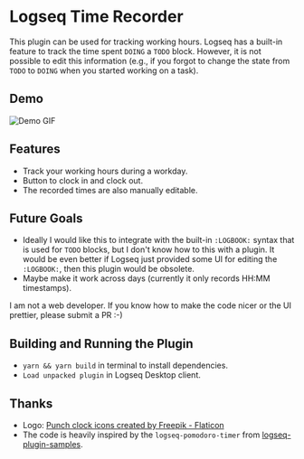 # Logseq Time Recorder

This plugin can be used for tracking working hours.
Logseq has a built-in feature to track the time spent `DOING` a `TODO` block. However, it is not possible to edit this information (e.g., if you forgot to change the state from `TODO` to `DOING` when you started working on a task).

## Demo

![Demo GIF](https://github.com/5hir0kur0/logseq-time-recorder/assets/12101162/8ec69e03-52e9-4eec-b6f4-d6bd412da619)


## Features

- Track your working hours during a workday.
- Button to clock in and clock out.
- The recorded times are also manually editable.

## Future Goals

- Ideally I would like this to integrate with the built-in `:LOGBOOK:` syntax that is used for `TODO` blocks, but I don't know how to this with a plugin. It would be even better if Logseq just provided some UI for editing the `:LOGBOOK:`, then this plugin would be obsolete.
- Maybe make it work across days (currently it only records HH:MM timestamps).

I am not a web developer. If you know how to make the code nicer or the UI prettier, please submit a PR :-)

## Building and Running the Plugin

- `yarn && yarn build` in terminal to install dependencies.
- `Load unpacked plugin` in Logseq Desktop client.

## Thanks

- Logo: <a href="https://www.flaticon.com/free-icons/punch-clock" title="punch clock icons">Punch clock icons created by Freepik - Flaticon</a>
- The code is heavily inspired by the `logseq-pomodoro-timer` from [logseq-plugin-samples](https://github.com/logseq/logseq-plugin-samples).
